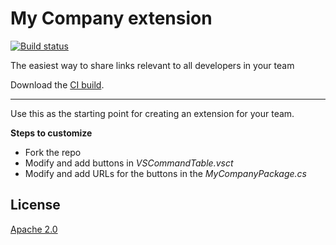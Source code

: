 # My Company extension

[![Build status](https://ci.appveyor.com/api/projects/status/t0a6fk2w5gxw5vx2?svg=true)](https://ci.appveyor.com/project/madskristensen/mycompany)

The easiest way to share links relevant to all developers in your team

Download the [CI build](https://www.vsixgallery.com/extension/61a7ba6e-0cd8-4912-a6c0-ff3f86d79c2e).

-----------------------------------------

Use this as the starting point for creating an extension for your team.

**Steps to customize**

* Fork the repo
* Modify and add buttons in *VSCommandTable.vsct*
* Modify and add URLs for the buttons in the *MyCompanyPackage.cs*

## License
[Apache 2.0](LICENSE)